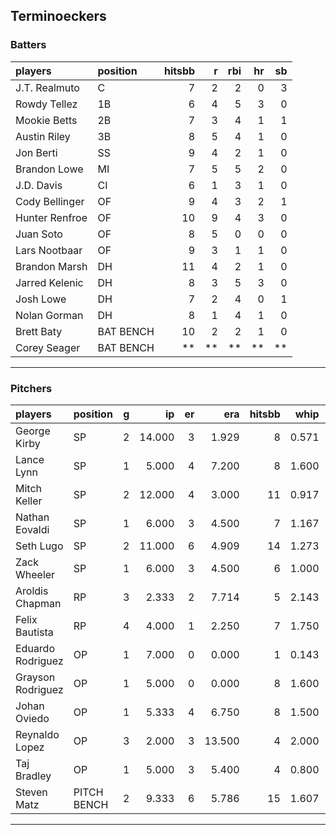 ## Terminoeckers

### Batters

 
|players        |position  | hitsbb|  r| rbi| hr| sb| 
|:--------------|:---------|------:|--:|---:|--:|--:| 
|J.T. Realmuto  |C         |      7|  2|   2|  0|  3| 
|Rowdy Tellez   |1B        |      6|  4|   5|  3|  0| 
|Mookie Betts   |2B        |      7|  3|   4|  1|  1| 
|Austin Riley   |3B        |      8|  5|   4|  1|  0| 
|Jon Berti      |SS        |      9|  4|   2|  1|  0| 
|Brandon Lowe   |MI        |      7|  5|   5|  2|  0| 
|J.D. Davis     |CI        |      6|  1|   3|  1|  0| 
|Cody Bellinger |OF        |      9|  4|   3|  2|  1| 
|Hunter Renfroe |OF        |     10|  9|   4|  3|  0| 
|Juan Soto      |OF        |      8|  5|   0|  0|  0| 
|Lars Nootbaar  |OF        |      9|  3|   1|  1|  0| 
|Brandon Marsh  |DH        |     11|  4|   2|  1|  0| 
|Jarred Kelenic |DH        |      8|  3|   5|  3|  0| 
|Josh Lowe      |DH        |      7|  2|   4|  0|  1| 
|Nolan Gorman   |DH        |      8|  1|   4|  1|  0| 
|Brett Baty     |BAT BENCH |     10|  2|   2|  1|  0| 
|Corey Seager   |BAT BENCH |     **| **|  **| **| **| 

* * *

### Pitchers

 
|players           |position    |  g|     ip| er|    era| hitsbb|  whip| so|  w| sv| 
|:-----------------|:-----------|--:|------:|--:|------:|------:|-----:|--:|--:|--:| 
|George Kirby      |SP          |  2| 14.000|  3|  1.929|      8| 0.571| 12|  1|  0| 
|Lance Lynn        |SP          |  1|  5.000|  4|  7.200|      8| 1.600|  4|  0|  0| 
|Mitch Keller      |SP          |  2| 12.000|  4|  3.000|     11| 0.917| 15|  2|  0| 
|Nathan Eovaldi    |SP          |  1|  6.000|  3|  4.500|      7| 1.167|  7|  0|  0| 
|Seth Lugo         |SP          |  2| 11.000|  6|  4.909|     14| 1.273|  9|  0|  0| 
|Zack Wheeler      |SP          |  1|  6.000|  3|  4.500|      6| 1.000| 11|  1|  0| 
|Aroldis Chapman   |RP          |  3|  2.333|  2|  7.714|      5| 2.143|  4|  0|  0| 
|Felix Bautista    |RP          |  4|  4.000|  1|  2.250|      7| 1.750|  8|  1|  1| 
|Eduardo Rodriguez |OP          |  1|  7.000|  0|  0.000|      1| 0.143|  6|  0|  0| 
|Grayson Rodriguez |OP          |  1|  5.000|  0|  0.000|      8| 1.600|  6|  0|  0| 
|Johan Oviedo      |OP          |  1|  5.333|  4|  6.750|      8| 1.500|  4|  0|  0| 
|Reynaldo Lopez    |OP          |  3|  2.000|  3| 13.500|      4| 2.000|  4|  0|  0| 
|Taj Bradley       |OP          |  1|  5.000|  3|  5.400|      4| 0.800|  6|  1|  0| 
|Steven Matz       |PITCH BENCH |  2|  9.333|  6|  5.786|     15| 1.607| 10|  0|  0| 


* * *


